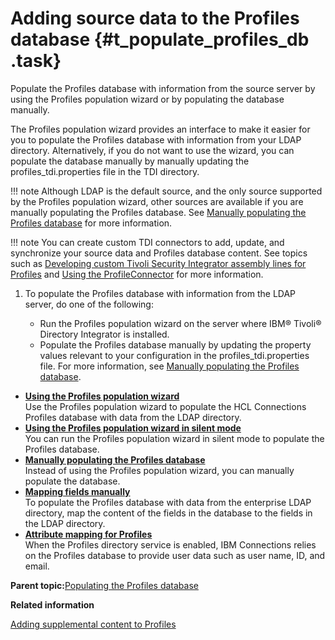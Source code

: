 # Adding source data to the Profiles database {#t_populate_profiles_db .task}

Populate the Profiles database with information from the source server by using the Profiles population wizard or by populating the database manually.

The Profiles population wizard provides an interface to make it easier for you to populate the Profiles database with information from your LDAP directory. Alternatively, if you do not want to use the wizard, you can populate the database manually by manually updating the profiles\_tdi.properties file in the TDI directory.

!!! note
    Although LDAP is the default source, and the only source supported by the Profiles population wizard, other sources are available if you are manually populating the Profiles database. See [Manually populating the Profiles database](t_prof_populate_manual.md) for more information.

!!! note
    You can create custom TDI connectors to add, update, and synchronize your source data and Profiles database content. See topics such as [Developing custom Tivoli Security Integrator assembly lines for Profiles](../admin/c_admin_profiles_develop_custom_tdi_scripts.md) and [Using the ProfileConnector](../admin/t_admin_profiles_using_profile_connector.md) for more information.

1.  To populate the Profiles database with information from the LDAP server, do one of the following:

    -   Run the Profiles population wizard on the server where IBM® Tivoli® Directory Integrator is installed.
    -   Populate the Profiles database manually by updating the property values relevant to your configuration in the profiles\_tdi.properties file. For more information, see [Manually populating the Profiles database](t_prof_populate_manual.md).

-   **[Using the Profiles population wizard](../install/t_prof_populate.md)**  
Use the Profiles population wizard to populate the HCL Connections Profiles database with data from the LDAP directory.
-   **[Using the Profiles population wizard in silent mode](../install/t_silent_population_wizard.md)**  
You can run the Profiles population wizard in silent mode to populate the Profiles database.
-   **[Manually populating the Profiles database](../install/t_prof_populate_manual.md)**  
Instead of using the Profiles population wizard, you can manually populate the database.
-   **[Mapping fields manually](../install/t_prof_tdi_mapfields.md)**  
To populate the Profiles database with data from the enterprise LDAP directory, map the content of the fields in the database to the fields in the LDAP directory.
-   **[Attribute mapping for Profiles](../install/r_attribute_mapping_profiles.md)**  
When the Profiles directory service is enabled, IBM Connections relies on the Profiles database to provide user data such as user name, ID, and email.

**Parent topic:**[Populating the Profiles database](../install/t_prof_install_profiles_db.md)

**Related information**  


[Adding supplemental content to Profiles](../admin/c_admin_profiles_add_content.md)

